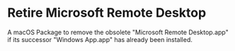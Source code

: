 # Retire Microsoft Remote Desktop

A macOS Package to remove the obsolete "Microsoft Remote Desktop.app" if its
successor "Windows App.app" has already been installed.
